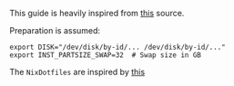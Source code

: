 This guide is heavily inspired from [this](https://openzfs.github.io/openzfs-docs/Getting%20Started/NixOS/Root%20on%20ZFS/2-system-installation.html) source. 

Preparation is assumed:

```
export DISK="/dev/disk/by-id/... /dev/disk/by-id/..."
export INST_PARTSIZE_SWAP=32  # Swap size in GB
```

The `NixDotfiles` are inspired by [this](https://github.com/ne9z/dotfiles-flake)